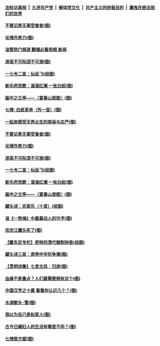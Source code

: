 ####  [法轮功真相](../../../../basic/blob/master/README.md?t=12040602) &nbsp;|&nbsp; [九评共产党](../../../../9ping.md/blob/master/README.md?t=12040602) &nbsp;|&nbsp; [解体党文化](../../../../jtdwh.md/blob/master/README.md?t=12040602)  &nbsp;|&nbsp; [共产主义的终极目的](../../../../gczydzjmd.md/blob/master/README.md?t=12040602) &nbsp;|&nbsp; [魔鬼在统治我们的世界](../../../../mgztzwmdsj.md/blob/master/README.md?t=12040602) 

#### [不要讥笑无辜受害者(图)](../pages/p7/1023179.md?t=12040602) 

#### [论境外势力(图)](../pages/p7/1023000.md?t=12040602) 

#### [油管热门频道 翻墙必看视频 新闻](http://129.146.143.75:81/youtube.html?12040602)

#### [道高不可际深不可测(图)](../pages/p7/1022981.md?t=12040602) 

#### [一七令二首：仙岳飞(组图)](../pages/p7/1022715.md?t=12040602) 

#### [新乐府民歌：滚滚红潮 一张白纸(图)](../pages/p7/1023052.md?t=12040602) 

#### [画中之兰亭——〈富春山居图〉(图)](../pages/p7/1022721.md?t=12040602) 

#### [七律: 白纸革命（外一首）(图)](../pages/p7/1023095.md?t=12040602) 

#### [一起来感受天界众生的美丽与庄严(图)](../pages/p7/1019197.md?t=12040602) 

#### [不要讥笑无辜受害者(图)](../pages/p7/1023179.md?t=12040602) 

#### [论境外势力(图)](../pages/p7/1023000.md?t=12040602) 

#### [道高不可际深不可测(图)](../pages/p7/1022981.md?t=12040602) 

#### [一七令二首：仙岳飞(组图)](../pages/p7/1022715.md?t=12040602) 

#### [新乐府民歌：滚滚红潮 一张白纸(图)](../pages/p7/1023052.md?t=12040602) 

#### [画中之兰亭——〈富春山居图〉(图)](../pages/p7/1022721.md?t=12040602) 

#### [藏头诗：农家乐（十首）(组图)](../pages/p7/1022811.md?t=12040602) 

#### [谈《一剪梅》中最最动人的15字(图)](../pages/p7/1022341.md?t=12040602) 

#### [欢庆江魔头死了(图)](../pages/p7/1023002.md?t=12040602) 

#### [【戴东尼专栏】奇特的清代御制钟表(组图)](../pages/p7/1012028.md?t=12040602) 

#### [藏头诗三首：席卷中华抗争潮(图)](../pages/p7/1022920.md?t=12040602) 

#### [【贯明诗集】七言古风：归途(图)](../pages/p7/1022974.md?t=12040602) 

#### [血缘不是重点？人们最需要拥有这个(图)](../pages/p7/1022617.md?t=12040602) 

#### [中国汉字之十最 看看你认识几个？(图)](../pages/p7/1020314.md?t=12040602) 

#### [水调歌头･雪(图)](../pages/p7/1022865.md?t=12040602) 

#### [我以为自己是赵家人(图)](../pages/p7/1022345.md?t=12040602) 

#### [古今已婚妇人的生活有哪里不同？(图)](../pages/p7/1022332.md?t=12040602) 

#### [七律致方斌(图)](../pages/p7/1022343.md?t=12040602) 

<img src='http://gfw-breaker.win/goodnews/indexes/p7.md' width='0px' height='0px'/>
